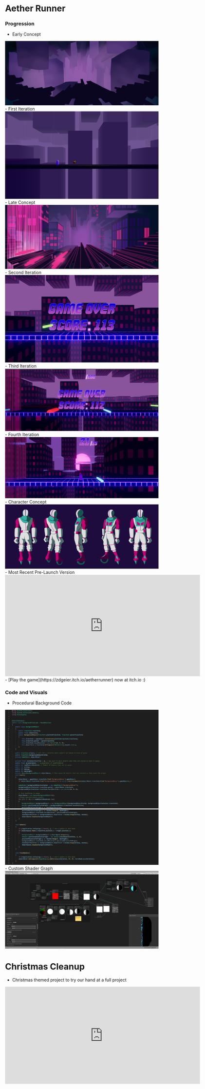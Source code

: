 # Aether Runner
### Progression
- Early Concept
<img src="early%20concept.jpg" alt="early concept">
- First Iteration
<img src="first%20iteration.png" alt="first iteration">
- Late Concept
<img src="late%20concept.jpg" alt="late concept">
- Second Iteration
<img src="second%20iteration.png" alt="second iteration">
- Third Iteration
<img src="third%20iteration.png" alt="third iteration">
- Fourth Iteration
<img src="fourth%20iteration.png" alt="fourth iteration">
- Character Concept
<img src="character%20concept.jpg" alt="character concept">
- Most Recent Pre-Launch Version
<iframe src="https://player.vimeo.com/video/432514737" width="640" height="333" frameborder="0" allow="autoplay; fullscreen" allowfullscreen></iframe>
- [Play the game](https://zdgeier.itch.io/aetherrunner) now at itch.io :)

### Code and Visuals
- Procedural Background Code
<img src="Procedural%20Background%201.PNG" alt="procedural background 1">
<img src="Procedural%20Background%202.PNG" alt="procedural background 2">
- Custom Shader Graph
<img src="Custom%20Shader%20Graph.PNG" alt="custom shader graph">


# Christmas Cleanup
- Christmas themed project to try our hand at a full project
<iframe src="https://player.vimeo.com/video/432510783" width="640" height="319" frameborder="0" allow="autoplay; fullscreen" allowfullscreen></iframe>


